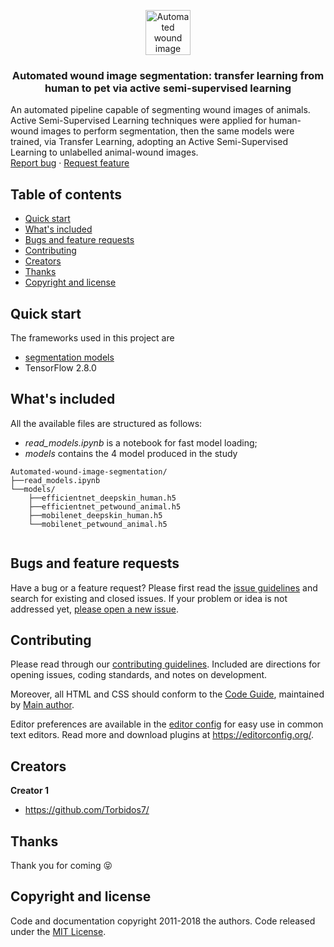 <p align="center">
  <a href="google.com">
    <img src="https://cdn-icons-png.flaticon.com/512/9316/9316069.png" alt="Automated wound image segmentation: transfer learning from human to pet via active semi-supervised learning" width=72 height=72>
  </a>

  <h3 align="center">Automated wound image segmentation: transfer learning from human to pet via active semi-supervised learning</h3>

  <p align="left">
   An automated pipeline capable of segmenting wound images of animals. 
Active Semi-Supervised Learning techniques were applied for human-wound images to perform segmentation,
then the same models were trained, via Transfer Learning, adopting an Active Semi-Supervised Learning to unlabelled animal-wound images. 
    <br>
    <a href="https://github.com/Torbidos7/PetWound/issues/new?template=bug.md">Report bug</a>
    ·
    <a href="https://github.com/Torbidos7/PetWound/issues/new?template=feature.md&labels=feature">Request feature</a>
  </p>
</p>


## Table of contents

- [Quick start](#quick-start)
- [What's included](#whats-included)
- [Bugs and feature requests](#bugs-and-feature-requests)
- [Contributing](#contributing)
- [Creators](#creators)
- [Thanks](#thanks)
- [Copyright and license](#copyright-and-license)


## Quick start

The frameworks used in this project are

- <a href="https://github.com/qubvel/segmentation_models">segmentation models</a>
- TensorFlow 2.8.0

## What's included

All the available files are structured as follows:

- *read_models.ipynb* is a notebook for fast model loading;
- *models* contains the 4 model produced in the study

```text
Automated-wound-image-segmentation/
├──read_models.ipynb
└──models/
    ├──efficientnet_deepskin_human.h5
    ├──efficientnet_petwound_animal.h5
    ├──mobilenet_deepskin_human.h5
    └──mobilenet_petwound_animal.h5 
     
```

## Bugs and feature requests

Have a bug or a feature request? Please first read the [issue guidelines](https://github.com/Torbidos7/PetWound/blob/master/CONTRIBUTING.md) and search for existing and closed issues. If your problem or idea is not addressed yet, [please open a new issue](https://github.com/Torbidos7/PetWound/issues/new).

## Contributing

Please read through our [contributing guidelines](https://github.com/Torbidos7/PetWound/blob/master/CONTRIBUTING.md). Included are directions for opening issues, coding standards, and notes on development.

Moreover, all HTML and CSS should conform to the [Code Guide](https://github.com/mdo/code-guide), maintained by [Main author](https://github.com/Torbidos7).

Editor preferences are available in the [editor config](https://github.com/Torbidos7/PetWound/blob/master/.editorconfig) for easy use in common text editors. Read more and download plugins at <https://editorconfig.org/>.

## Creators

**Creator 1**

- <https://github.com/Torbidos7/>

## Thanks

Thank you for coming :stuck_out_tongue_closed_eyes:

## Copyright and license

Code and documentation copyright 2011-2018 the authors. Code released under the [MIT License](https://github.com/Torbidos7/PetWound//blob/master/LICENSE).


